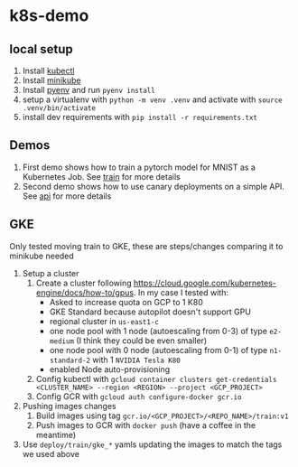 # k8s-demo

## local setup

1. Install [kubectl](https://kubernetes.io/docs/tasks/tools/)
1. Install [minikube](https://minikube.sigs.k8s.io/docs/start/)
1. Install [pyenv](https://github.com/pyenv/pyenv#installation) and run `pyenv install`
1. setup a virtualenv with `python -m venv .venv` and activate with `source .venv/bin/activate`
1. install dev requirements with `pip install -r requirements.txt`

## Demos

1. First demo shows how to train a pytorch model for MNIST as a Kubernetes Job. See [train](./train) for more details
1. Second demo shows how to use canary deployments on a simple API. See [api](./api) for more details


## GKE
Only tested moving train to GKE, these are steps/changes  comparing it to minikube needed

1. Setup a cluster
    1. Create a cluster following https://cloud.google.com/kubernetes-engine/docs/how-to/gpus. In my case I tested with:
        - Asked to increase quota on GCP to 1 K80
        - GKE Standard because autopilot doesn't support GPU
        - regional cluster in `us-east1-c`
        - one node pool with 1 node (autoescaling from 0-3) of type `e2-medium` (I think they could be even smaller)
        - one node pool with 0 node (autoescaling from 0-1) of type `n1-standard-2` with 1 `NVIDIA Tesla K80`
        - enabled Node auto-provisioning
    1. Config kubectl with `gcloud container clusters get-credentials <CLUSTER_NAME> --region <REGION> --project <GCP_PROJECT>`
    1. Config GCR with `gcloud auth configure-docker gcr.io`
1. Pushing images changes
    1. Build images using tag `gcr.io/<GCP_PROJECT>/<REPO_NAME>/train:v1`
    1. Push images to GCR with `docker push` (have a coffee in the meantime)
1. Use `deploy/train/gke_*` yamls updating the images to match the tags we used above

